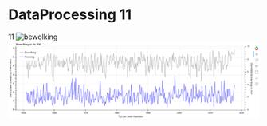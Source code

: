# DataProcessing 11
11
<img src="https://github.com/woofmeow1/DataProcessing-Website/blob/master/docs/bewolking.png" alt="bewolking" allign="left">
<img src="bewolking.png" alt="bewolking" allign="left">






